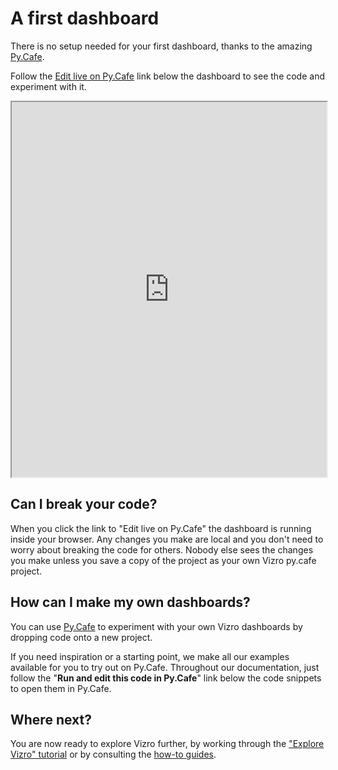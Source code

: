 # A first dashboard

There is no setup needed for your first dashboard, thanks to the amazing [Py.Cafe](https://py.cafe/).

Follow the [Edit live on Py.Cafe](https://py.cafe/maxi.schulz/vizro-tutorial-first-dashboard) link below the dashboard to see the code and experiment with it.

<iframe src="https://py.cafe/embed/maxi.schulz/vizro-tutorial-first-dashboard" width="100%" height="600px"></iframe>

## Can I break your code?
When you click the link to "Edit live on Py.Cafe" the dashboard is running inside your browser. Any changes you make are local and you don't need to worry about breaking the code for others. Nobody else sees the changes you make unless you save a copy of the project as your own Vizro py.cafe project.

## How can I make my own dashboards?
You can use [Py.Cafe](https://py.cafe/) to experiment with your own Vizro dashboards by dropping code onto a new project.

If you need inspiration or a starting point, we make all our examples available for you to try out on Py.Cafe. Throughout our documentation, just follow the "**Run and edit this code in Py.Cafe**" link below the code snippets to open them in Py.Cafe.

## Where next?
You are now ready to explore Vizro further, by working through the ["Explore Vizro" tutorial](explore-components.md) or by consulting the [how-to guides](../user-guides/dashboard.md).
